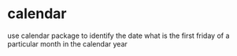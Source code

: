 # calendar
use calendar package to identify the date what is the first friday of a particular month in the calendar year
